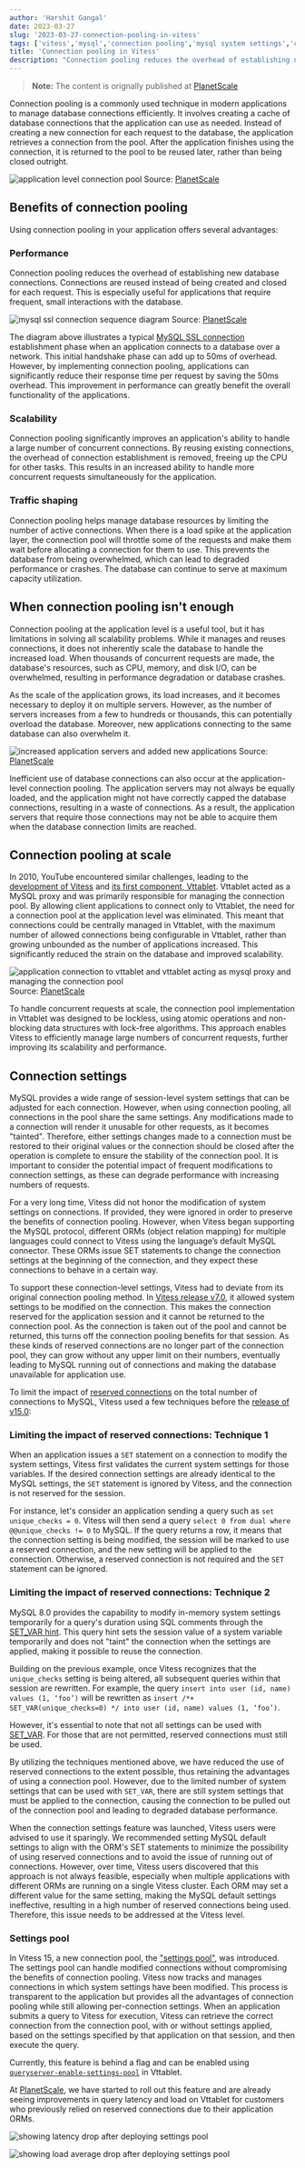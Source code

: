 ```yaml
---
author: 'Harshit Gangal'
date: 2023-03-27
slug: '2023-03-27-connection-pooling-in-vitess'
tags: ['vitess','mysql','connection pooling','mysql system settings','connection pool']
title: 'Connection pooling in Vitess'
description: "Connection pooling reduces the overhead of establishing new database connections. Learn how connection pooling works and how it is handled in Vitess."
---
```


> **Note:** The content is orignally published at [PlanetScale](https://planetscale.com/blog/connection-pooling)

Connection pooling is a commonly used technique in modern applications to manage database connections efficiently. It involves creating a cache of database connections that the application can use as needed. Instead of creating a new connection for each request to the database, the application retrieves a connection from the pool. After the application finishes using the connection, it is returned to the pool to be reused later, rather than being closed outright.

![application level connection pool](/files/2023-03-27-connection-pooling-in-vitess/connections-and-pools.png)
Source: [PlanetScale](https://planetscale.com/blog/connection-pooling)

## Benefits of connection pooling

Using connection pooling in your application offers several advantages:

### Performance

Connection pooling reduces the overhead of establishing new database connections. Connections are reused instead of being created and closed for each request. This is especially useful for applications that require frequent, small interactions with the database.

![mysql ssl connection sequence diagram](/files/2023-03-27-connection-pooling-in-vitess/mysql-ssl-connection.png)
Source: [PlanetScale](https://planetscale.com/blog/connection-pooling)

The diagram above illustrates a typical [MySQL SSL connection](https://dev.mysql.com/doc/dev/mysql-server/latest/page_protocol_connection_phase.html#sect_protocol_connection_phase_initial_handshake) establishment phase when an application connects to a database over a network. This initial handshake phase can add up to 50ms of overhead. However, by implementing connection pooling, applications can significantly reduce their response time per request by saving the 50ms overhead. This improvement in performance can greatly benefit the overall functionality of the applications.

### Scalability

Connection pooling significantly improves an application's ability to handle a large number of concurrent connections. By reusing existing connections, the overhead of connection establishment is removed, freeing up the CPU for other tasks. This results in an increased ability to handle more concurrent requests simultaneously for the application.

### Traffic shaping

Connection pooling helps manage database resources by limiting the number of active connections. When there is a load spike at the application layer, the connection pool will throttle some of the requests and make them wait before allocating a connection for them to use. This prevents the database from being overwhelmed, which can lead to degraded performance or crashes. The database can continue to serve at maximum capacity utilization.

## When connection pooling isn't enough

Connection pooling at the application level is a useful tool, but it has limitations in solving all scalability problems. While it manages and reuses connections, it does not inherently scale the database to handle the increased load. When thousands of concurrent requests are made, the database's resources, such as CPU, memory, and disk I/O, can be overwhelmed, resulting in performance degradation or database crashes.

As the scale of the application grows, its load increases, and it becomes necessary to deploy it on multiple servers. However, as the number of servers increases from a few to hundreds or thousands, this can potentially overload the database. Moreover, new applications connecting to the same database can also overwhelm it.

![increased application servers and added new applications](/files/2023-03-27-connection-pooling-in-vitess/scaling-and-adding-applications.png)
Source: [PlanetScale](https://planetscale.com/blog/connection-pooling)

Inefficient use of database connections can also occur at the application-level connection pooling. The application servers may not always be equally loaded, and the application might not have correctly capped the database connections, resulting in a waste of connections. As a result, the application servers that require those connections may not be able to acquire them when the database connection limits are reached.

## Connection pooling at scale

In 2010, YouTube encountered similar challenges, leading to the [development of Vitess](https://vitess.io/docs/overview/history/) and [its first component, Vttablet](https://vitess.io/docs/reference/programs/vttablet/). Vttablet acted as a MySQL proxy and was primarily responsible for managing the connection pool. By allowing client applications to connect only to Vttablet, the need for a connection pool at the application level was eliminated. This meant that connections could be centrally managed in Vttablet, with the maximum number of allowed connections being configurable in Vttablet, rather than growing unbounded as the number of applications increased. This significantly reduced the strain on the database and improved scalability.

![application connection to vttablet and vttablet acting as mysql proxy and managing the connection pool](/files/2023-03-27-connection-pooling-in-vitess/vttablet-pool.png)
Source: [PlanetScale](https://planetscale.com/blog/connection-pooling)

To handle concurrent requests at scale, the connection pool implementation in Vttablet was designed to be lockless, using atomic operations and non-blocking data structures with lock-free algorithms. This approach enables Vitess to efficiently manage large numbers of concurrent requests, further improving its scalability and performance.

## Connection settings

MySQL provides a wide range of session-level system settings that can be adjusted for each connection. However, when using connection pooling, all connections in the pool share the same settings. Any modifications made to a connection will render it unusable for other requests, as it becomes "tainted". Therefore, either settings changes made to a connection must be restored to their original values or the connection should be closed after the operation is complete to ensure the stability of the connection pool. It is important to consider the potential impact of frequent modifications to connection settings, as these can degrade performance with increasing numbers of requests.

For a very long time, Vitess did not honor the modification of system settings on connections. If provided, they were ignored in order to preserve the benefits of connection pooling. However, when Vitess began supporting the MySQL protocol, different ORMs (object relation mapping) for multiple languages could connect to Vitess using the language’s default MySQL connector. These ORMs issue SET statements to change the connection settings at the beginning of the connection, and they expect these connections to behave in a certain way.

To support these connection-level settings, Vitess had to deviate from its original connection pooling method. In [Vitess release v7.0](https://planetscale.com/blog/announcing-vitess-7), it allowed system settings to be modified on the connection. This makes the connection reserved for the application session and it cannot be returned to the connection pool. As the connection is taken out of the pool and cannot be returned, this turns off the connection pooling benefits for that session. As these kinds of reserved connections are no longer part of the connection pool, they can grow without any upper limit on their numbers, eventually leading to MySQL running out of connections and making the database unavailable for application use.

To limit the impact of [reserved connections](https://vitess.io/docs/16.0/reference/query-serving/reserved-conn/) on the total number of connections to MySQL, Vitess used a few techniques before the [release of v15.0](https://planetscale.com/blog/announcing-vitess-15):

### Limiting the impact of reserved connections: Technique 1

When an application issues a `SET` statement on a connection to modify the system settings, Vitess first validates the current system settings for those variables. If the desired connection settings are already identical to the MySQL settings, the `SET` statement is ignored by Vitess, and the connection is not reserved for the session.

For instance, let's consider an application sending a query such as `set unique_checks = 0`. Vitess will then send a query `select 0 from dual where @@unique_checks != 0` to MySQL. If the query returns a row, it means that the connection setting is being modified, the session will be marked to use a reserved connection, and the new setting will be applied to the connection. Otherwise, a reserved connection is not required and the `SET` statement can be ignored.

### Limiting the impact of reserved connections: Technique 2

MySQL 8.0 provides the capability to modify in-memory system settings temporarily for a query's duration using SQL comments through the [SET_VAR hint](https://dev.mysql.com/doc/refman/8.0/en/optimizer-hints.html#optimizer-hints-set-var). This query hint sets the session value of a system variable temporarily and does not "taint" the connection when the settings are applied, making it possible to reuse the connection.

Building on the previous example, once Vitess recognizes that the `unique_checks` setting is being altered, all subsequent queries within that session are rewritten. For example, the query `insert into user (id, name) values (1, ‘foo’)` will be rewritten as `insert /*+ SET_VAR(unique_checks=0) */ into user (id, name) values (1, ‘foo’)`.

However, it's essential to note that not all settings can be used with [SET_VAR](https://dev.mysql.com/doc/refman/8.0/en/server-system-variables.html). For those that are not permitted, reserved connections must still be used.

By utilizing the techniques mentioned above, we have reduced the use of reserved connections to the extent possible, thus retaining the advantages of using a connection pool. However, due to the limited number of system settings that can be used with `SET_VAR`, there are still system settings that must be applied to the connection, causing the connection to be pulled out of the connection pool and leading to degraded database performance.

When the connection settings feature was launched, Vitess users were advised to use it sparingly. We recommended setting MySQL default settings to align with the ORM's SET statements to minimize the possibility of using reserved connections and to avoid the issue of running out of connections. However, over time, Vitess users discovered that this approach is not always feasible, especially when multiple applications with different ORMs are running on a single Vitess cluster. Each ORM may set a different value for the same setting, making the MySQL default settings ineffective, resulting in a high number of reserved connections being used. Therefore, this issue needs to be addressed at the Vitess level.

### Settings pool

In Vitess 15, a new connection pool, the ["settings pool"](https://vitess.io/docs/15.0/reference/query-serving/reserved-conn/#settings-pool-and-reserved-connections), was introduced. The settings pool can handle modified connections without compromising the benefits of connection pooling. Vitess now tracks and manages connections in which system settings have been modified. This process is transparent to the application but provides all the advantages of connection pooling while still allowing per-connection settings. When an application submits a query to Vitess for execution, Vitess can retrieve the correct connection from the connection pool, with or without settings applied, based on the settings specified by that application on that session, and then execute the query.

Currently, this feature is behind a flag and can be enabled using [`queryserver-enable-settings-pool`](https://vitess.io/docs/15.0/reference/features/connection-pools/#vttablet-settings-pool) in Vttablet.

At [PlanetScale](https://planetscale.com/), we have started to roll out this feature and are already seeing improvements in query latency and load on Vttablet for customers who previously relied on reserved connections due to their application ORMs.

![showing latency drop after deploying settings pool](/files/2023-03-27-connection-pooling-in-vitess/query-latency-and-load-1.png)

![showing load average drop after deploying settings pool](/files/2023-03-27-connection-pooling-in-vitess/query-latency-and-load-2.png)
